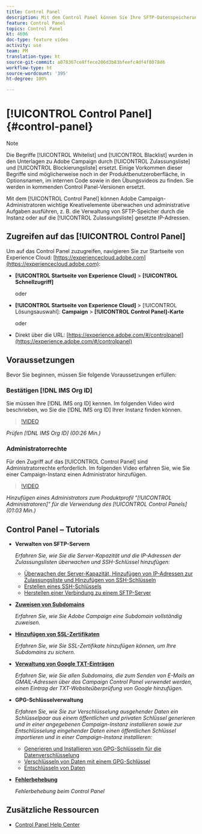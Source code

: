 ```yaml
---
title: Control Panel
description: Mit dem Control Panel können Sie Ihre SFTP-Datenspeicherung nach Instanz überwachen und verwalten und IP-Adressen auf Zulassungslisten setzen.
feature: Control Panel
topics: Control Panel
kt: 4696
doc-type: feature video
activity: use
team: PM
translation-type: ht
source-git-commit: a078367ce8ffece206d3b83bfeefc4df4f8078d6
workflow-type: ht
source-wordcount: '395'
ht-degree: 100%

---
```



# [!UICONTROL Control Panel] {#control-panel}

>[!NOTE]
>
>Die Begriffe [!UICONTROL Whitelist] und [!UICONTROL Blacklist] wurden in den Unterlagen zu Adobe Campaign durch [!UICONTROL Zulassungsliste] und [!UICONTROL Blockierungsliste] ersetzt. Einige Vorkommen dieser Begriffe sind möglicherweise noch in der Produktbenutzeroberfläche, in Optionsnamen, im internen Code sowie in den Übungsvideos zu finden. Sie werden in kommenden Control Panel-Versionen ersetzt.

Mit dem [!UICONTROL Control Panel] können Adobe Campaign-Administratoren wichtige Kreativelemente überwachen und administrative Aufgaben ausführen, z. B. die Verwaltung von SFTP-Speicher durch die Instanz oder auf die [!UICONTROL Zulassungsliste] gesetzte IP-Adressen.

## Zugreifen auf das [!UICONTROL Control Panel]

Um auf das Control Panel zuzugreifen, navigieren Sie zur Startseite von Experience Cloud: [https://experiencecloud.adobe.com](https://experiencecloud.adobe.com):

* **[!UICONTROL Startseite von Experience Cloud]** > **[!UICONTROL Schnellzugriff]**

   oder
* **[!UICONTROL Startseite von Experience Cloud]** > [!UICONTROL Lösungsauswahl]: **Campaign** > **[!UICONTROL Control Panel]-Karte**

   oder

* Direkt über die URL: [https://experience.adobe.com/#/controlpanel](https://experience.adobe.com/#/controlpanel)

## Voraussetzungen

Bevor Sie beginnen, müssen Sie folgende Voraussetzungen erfüllen:

### Bestätigen [!DNL IMS Org ID]

Sie müssen Ihre [!DNL IMS org ID] kennen. Im folgenden Video wird beschrieben, wo Sie die [!DNL IMS org ID] Ihrer Instanz finden können.

>[!VIDEO](https://video.tv.adobe.com/v/27183?quality=12&captions=ger)

*Prüfen [!DNL IMS Org ID] (00:26 Min.)*

### Administratorrechte

Für den Zugriff auf das [!UICONTROL Control Panel] sind Administratorrechte erforderlich.
Im folgenden Video erfahren Sie, wie Sie einer Campaign-Instanz einen Administrator hinzufügen.

>[!VIDEO](https://video.tv.adobe.com/v/27147?quality=12&captions=ger)

*Hinzufügen eines Administrators zum Produktprofil &quot;[!UICONTROL Administratoren]&quot; für die Verwendung des [!UICONTROL Control Panels] (01:03 Min.)*

## Control Panel – Tutorials

* **Verwalten von SFTP-Servern**

   *Erfahren Sie, wie Sie die Server-Kapazität und die IP-Adressen der Zulassungslisten überwachen und SSH-Schlüssel hinzufügen:*

   * [Überwachen der Server-Kapazität, Hinzufügen von IP-Adressen zur Zulassungsliste und Hinzufügen von SSH-Schlüsseln](/help/administrating/control-panel/monitoring-server-capacity-allow-listing-adding-ssh-key.md)
   * [Erstellen eines SSH-Schlüssels](/help/administrating/control-panel/generate-ssh-key.md)
   * [Herstellen einer Verbindung zu einem SFTP-Server](/help/administrating/control-panel/connect-to-sftp-server.md)
* **[Zuweisen von Subdomains](/help/administrating/control-panel/subdomain-delegation.md)**

   *Erfahren Sie, wie Sie Adobe Campaign eine Subdomain vollständig zuweisen.*
* **[Hinzufügen von SSL-Zertifikaten](/help/administrating/control-panel/adding-ssl-certificates.md)**

   *Erfahren Sie, wie Sie SSL-Zertifikate hinzufügen können, um Ihre Subdomains zu sichern.*

* **[Verwaltung von Google TXT-Einträgen](/help/administrating/control-panel/google-txt-record-management.md)**

   *Erfahren Sie, wie Sie allen Subdomains, die zum Senden von E-Mails an GMAIL-Adressen über das Campaign Control Panel verwendet werden, einen Eintrag der TXT-Websiteüberprüfung von Google hinzufügen.*

* **GPG-Schlüsselverwaltung**

   *Erfahren Sie, wie Sie zur Verschlüsselung ausgehender Daten ein Schlüsselpaar aus einem öffentlichen und privaten Schlüssel generieren und in einer angegebenen Campaign-Instanz installieren sowie zur Entschlüsselung eingehender Daten einen öffentlichen Schlüssel importieren und in einer Campaign-Instanz installieren:*

   * [Generieren und Installieren von GPG-Schlüsseln für die Datenverschlüsselung](./gpg-key-management/generating-and-installing-gpg-keys-for-data-encryption.md)
   * [Verschlüsseln von Daten mit einem GPG-Schlüssel](./gpg-key-management/using-a-gpg-key-to-encrypt-data.md)
   * [Entschlüsseln von Daten](./gpg-key-management/decrypting-data.md)

* **[Fehlerbehebung](/help/administrating/control-panel/trouble-shooting.md)**

   *Fehlerbehebung beim Control Panel*

## Zusätzliche Ressourcen

* [Control Panel Help Center](https://docs.adobe.com/content/help/de-DE/control-panel/using/control-panel-home.html)

